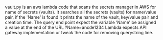vault.py is an aws lambda code that scans the secrets manager in AWS for name of secrets (vaults). It searches all the secrets (vaults)  for name/value pair, if the 'Name' is found it prints the name of the vault, key/value pair and creation time. 
The query end point expect the variable 'Name' be assigned a value  at the end of the URL  ?Name=ancde1234
Lambda expects API gateway implementation or tweak the code for removing querystring line. 
